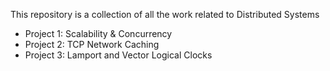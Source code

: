 This repository is a collection of all the work related to Distributed Systems

* Project 1: Scalability & Concurrency
* Project 2: TCP Network Caching
* Project 3: Lamport and Vector Logical Clocks
